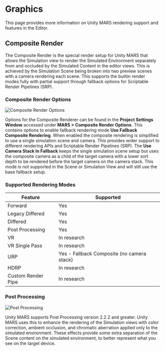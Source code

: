 # Graphics

This page provides more information on Unity MARS rendering support and features in the Editor.

## Composite Render

The Composite Render is the special render setup for Unity MARS that allows the Simulation view to render the Simulated Environment separately from and occluded by the Simulated Content in the editor views. This is achieved by the Simulation Scene being broken into two preview scenes with a camera rendering each scene. This supports the builtin render modes fully with partial support through fallback options for Scriptable Render Pipelines (SRP).

### Composite Render Options

![Composite Render Options](images/Graphics/CompositeRenderOptions.png)

Options for the Composite Renderer can be found in the **Project Settings Window** accessed under **MARS &gt; Composite Render Options**. This contains options to enable fallback rendering mode **Use Fallback Composite Rendering**. When enabled the composite rendering is simplified to use a single simulation scene and camera. This provides wider support to different rendering APIs and Scriptable Render Pipelines (SRP). The **Use Camera Stack In Fallback** keeps the single simulation scene setup but uses the composite camera as a child of the target camera with a lower sort depth to be rendered before the target camera on the camera stack. This mode is not supported in the Scene or Simulation View and will still use the base fallback setup.

### Supported Rendering Modes

| Feature | Supported |
| ----------- | ----------- |
| Forward | Yes|
| Legacy Differed | Yes |
| Differed | Yes |
| Post Processing | Yes |
| VR | In research |
| VR Single Pass | In research |
| URP | Yes - Fallback Composite (no camera stack) |
| HDRP | In research |
| Custom Render Pipe | In research |

### Post Processing

![Post Processing](images/Graphics/PostProcessing.png)

Unity MARS supports Post Processing version 2.2.2 and greater. Unity MARS uses this to enhance the rendering of the Simulation views with color correction, ambient occlusion, and chromatic aberration applied only to the simulated environment. These effects provide some extra separation of the Scene content on the simulated environment, to better represent what you see on the target device.
